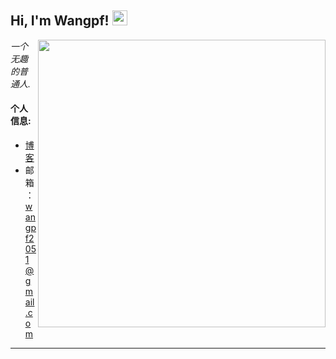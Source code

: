 <h2>Hi, I'm Wangpf! <img src="https://github.githubassets.com/images/mona-whisper.gif" height="24" /></h2>
<img align='right' src="https://spotlights-feed.github.com/spotlights/game-off-2021/game-off-2021.gif" width="460" />
<p><em>一个无趣的普通人. </em>

<h4> 个人信息: </h4>

  - [博客](https://wwwpppfffzzz.github.io/)
  - 邮箱：wangpf2051@gmail.com

-----
